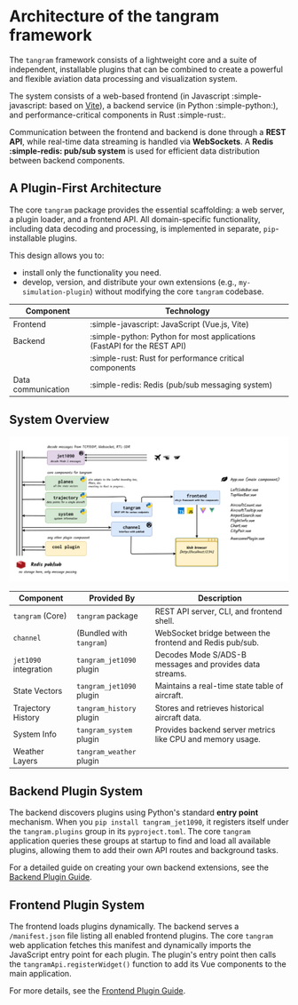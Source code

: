 # Architecture of the tangram framework

The `tangram` framework consists of a lightweight core and a suite of independent, installable plugins that can be combined to create a powerful and flexible aviation data processing and visualization system.

The system consists of a web-based frontend (in Javascript :simple-javascript: based on [Vite](https://vite.dev/)), a backend service (in Python :simple-python:), and performance-critical components in Rust :simple-rust:.

Communication between the frontend and backend is done through a **REST API**, while real-time data streaming is handled via **WebSockets**. A **Redis :simple-redis: pub/sub system** is used for efficient data distribution between backend components.

## A Plugin-First Architecture

The core `tangram` package provides the essential scaffolding: a web server, a plugin loader, and a frontend API. All domain-specific functionality, including data decoding and processing, is implemented in separate, `pip`-installable plugins.

This design allows you to:

- install only the functionality you need.
- develop, version, and distribute your own extensions (e.g., `my-simulation-plugin`) without modifying the core `tangram` codebase.

| Component          | Technology                                                              |
| ------------------ | ----------------------------------------------------------------------- |
| Frontend           | :simple-javascript: JavaScript (Vue.js, Vite)                           |
| Backend            | :simple-python: Python for most applications (FastAPI for the REST API) |
|                    | :simple-rust: Rust for performance critical components                  |
| Data communication | :simple-redis: Redis (pub/sub messaging system)                         |

## System Overview

![tangram architecture](../screenshot/tangram_diagram.png)

| **Component**         | **Provided By**          | **Description**                                            |
| --------------------- | ------------------------ | ---------------------------------------------------------- |
| `tangram` (Core)      | `tangram` package        | REST API server, CLI, and frontend shell.                  |
| `channel`             | (Bundled with `tangram`) | WebSocket bridge between the frontend and Redis pub/sub.   |
| `jet1090` integration | `tangram_jet1090` plugin | Decodes Mode S/ADS-B messages and provides data streams.   |
| State Vectors         | `tangram_jet1090` plugin | Maintains a real-time state table of aircraft.             |
| Trajectory History    | `tangram_history` plugin | Stores and retrieves historical aircraft data.             |
| System Info           | `tangram_system` plugin  | Provides backend server metrics like CPU and memory usage. |
| Weather Layers        | `tangram_weather` plugin |                                                            |

## Backend Plugin System

The backend discovers plugins using Python's standard **entry point** mechanism. When you `pip install tangram_jet1090`, it registers itself under the `tangram.plugins` group in its `pyproject.toml`. The core `tangram` application queries these groups at startup to find and load all available plugins, allowing them to add their own API routes and background tasks.

For a detailed guide on creating your own backend extensions, see the [Backend Plugin Guide](../plugins/backend.md).


<!-- ### jet1090

**Documentation**: <https://mode-s.org/jet1090>

`jet1090` is a Rust-based ADS-B decoder that can be used to decode ADS-B messages from a variety of sources, including software-defined radio devices and network streams such as those provided by commercial ADS-B receivers. It is designed to be fast and efficient, making it suitable for real-time applications.

### planes

**Documentation**: [planes](planes.md)

`planes` is a Python-based component that maintains a state vector table of aircraft. It is responsible for tracking the position and other parameters of aircraft in real-time. The component uses the data provided by `jet1090` to update the state vector table and provide real-time information about the aircraft.

A state vector table is a data structure that contains the latest information about all the parameters of the aircraft. This is necessary because all ADS-B messages do not provide all the parameters of the aircraft at once. In particular the position, the speed, the track angle and the identification all come in different messages. Having the most recent information along all the possible features is usually enough to display the aircraft on a map.

### trajectory

**Documentation**: [trajectory](trajectory.md)

`trajectory` is a Python-based component that provides a history of data for a given aircraft. It is responsible for storing and retrieving historical data about the aircraft's position and other parameters. The component uses the data stored by the Redis system and reformat it to be used by the frontend in a more standard JSON-like format. This is useful to be able to display the trajectory of an aircraft on a map, as well as to provide historical data for plotting, e.g. altitude, speed, vertical rate, etc.

### tangram REST API

**Documentation**: available when you run the service at <http://localhost:2345/tangram/docs>

The `tangram` component is a Python-based REST API that provides data retrieval and management capabilities. It is responsible for handling requests from the frontend and providing the necessary data for visualization and analysis. The API is designed to be modular and extensible, allowing researchers to add their own endpoints and functionality as needed.

Basic endpoints provided by the API include the data from `trajectory` and `planes`. Other endpoints are provided to facilitate the use of other data such as meteorological data through `fastmeteo` (<https://github.com/open-aviation/fastmeteo>). Since the component is based on FastAPI, it also possible to dynamically add new endpoints to the API at the plugin level. This allows researchers to create their own endpoints for specific research needs, such as custom data processing or analysis.

### channel

**Documentation**: [channel](channel.md)

The `channel` (<https://github.com/emctoo/channel>) component is a Rust-based WebSocket connection that makes the bridge between the frontend and the Redis pub/sub system. It is responsible for providing real-time updates from and to the frontend.

For instance, state vectors updates from the `planes` component are sent on the Redis pub/sub and the `channel` tool listens to the channel before sending the data to the frontend through a WebSocket. Conversely, the bounding box of the map is sent from the frontend to the `channel` component, which then sends it on the Redis pub/sub system. For example, the `planes` component listens to this channel and updates the state vector table accordingly. -->

## Frontend Plugin System

The frontend loads plugins dynamically. The backend serves a `/manifest.json` file listing all enabled frontend plugins. The core `tangram` web application fetches this manifest and dynamically imports the JavaScript entry point for each plugin. The plugin's entry point then calls the `tangramApi.registerWidget()` function to add its Vue components to the main application.

For more details, see the [Frontend Plugin Guide](../plugins/frontend.md).


<!-- The frontend is based on Vue.js and provides a dynamic, real-time visualization interface for aviation data. It is designed to be modular, allowing users to implement their own plugins for data visualization and analysis.

The entry point is the `App.vue` file, which initializes the application and sets up the main component. At this point, the webpage is divided into:

- a main content area in the center, which displays the map with the visible aircraft;
- a navigation bar at the top, described in `components/TopNavBar.vue`;
- a sidebar on the left, described in `components/LeftSideBar.vue`, which pops up when the user clicks on an aircraft on the map.

Most other components (located in the `components/` directory) are referred to from the main `App.vue` file or from other components.

Extensions of the web application are described in the [Plugins](../plugins/index.md) section. -->

<!-- ## Containers and process management

By default, most components run within a single container managed by [`process-compose`](https://github.com/F1bonacc1/process-compose). The tool handles process startup and shutdown; manages dependencies between processes; provides process monitoring and logging.
This architecture is defined in `container/process-compose.yaml` and can be extended to include additional services.

The description of the tangram container is defined in `container/tangram.Containerfile`.

The two components which are not running in the `tangram` container are the services that are the most natural to run on a different node:

- the Redis service, which runs in its [own _default_ container](https://hub.docker.com/_/redis);
- the `jet1090` component, which also runs in its [own container](https://ghcr.io/xoolive/jet1090) to allow for easier updates.

!!! tip

    If you want to use `jet1090` with a RTL-SDR dongle, it could be easier to configure it outside of the container as it requires access to the USB device. -->

